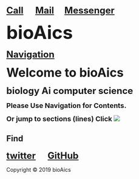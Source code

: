 <strong><font size="5"><a href="tel:+31685842325">Call</a></font></strong>&nbsp;&nbsp;&nbsp;&nbsp;&nbsp;&nbsp;&nbsp;
<strong><font size="5"><a href="mailto:bioaics.x@gmail.com">Mail</a></font></strong>&nbsp;&nbsp;&nbsp;&nbsp;&nbsp;&nbsp;
<strong><font size="5"><a href="https://m.me/bioAics">Messenger</a></font></strong>

<p><strong><font size="7">bioAics</font></strong></p>
<p><strong><font size="5"><a href="https://bioaics.github.io">Navigation</a></font></strong></p>
<p><strong><font size="6">Welcome to bioAics</font></strong></p>
<p><strong><font size="5">biology Ai computer science</font></strong></p>
<p><strong><font size="4">Please Use Navigation for Contents.</font></strong></p>
<p><strong><font size="4">Or jump to sections (lines) Click</font></strong> <img src="https://bioaics.github.io/bioAics link symbol.png" ></p>

## Find
<strong><font size="5"><a href="https://twitter.com/bioAics">twitter</a></font></strong>&nbsp;&nbsp;&nbsp;&nbsp;&nbsp;&nbsp;&nbsp;
<strong><font size="5"><a href="https://github.com/bioaics">GitHub</a></font></strong>

Copyright © 2019 bioAics
